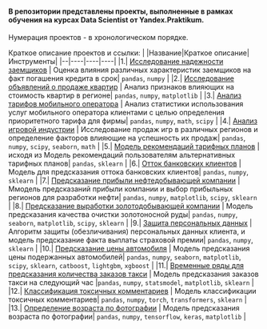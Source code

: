 #### В репозитории представлены проекты, выполненные в рамках обучения на курсах Data Scientist от Yandex.Praktikum.
Нумерация проектов - в хронологическом порядке. 

Краткое описание проектов и ссылки:
| |Название|Краткое описание|Инструменты|
|--|----|----|----|
|1.| [Исследование надежности заемщиков](https://github.com/kharanrauko/YA_praktikum/tree/master/pr_1_credit_scoring) | Оценка влияния различных характеристик заемщиков на факт погашения кредита в срок| `pandas`, `numpy` |
|2.| [Исследование объявлений о продаже квартир](https://github.com/kharanrauko/YA_praktikum/tree/master/pr_2_house_price_analysis) | Анализ признаков влияющих на стоимость квартир в регионе| `pandas`, `numpy`, `matplotlib` |
|3.| [Анализ тарифов мобильного оператора](https://github.com/kharanrauko/YA_praktikum/tree/master/pr_3_mobyle_tarfiffs_analysis) | Анализ статистики использования услуг мобильного оператора клиентами с целью определения приоритетного тарифа для фирмы| `pandas`, `numpy`, `math`, `scipy` |
|4.| [Анализ игровой индустрии](https://github.com/kharanrauko/YA_praktikum/tree/master/pr_4_games_sales_analysis) | Исследование продаж игр в различных регионов и определение факторов влияющие на успешность их продаж| `pandas`, `numpy`, `scipy`, `seaborn`, `math` |
|5.| [Модель рекомендаций тарифных планов](https://github.com/kharanrauko/YA_praktikum/tree/master/pr_5_user_behavior) | исходя из Модель рекомендаций пользователям альтернативных тарифных планов| `pandas`, `sklearn` |
|6.| [Отток банковских клиентов](https://github.com/kharanrauko/YA_praktikum/tree/master/pr_6_customer_churn) | Модель для предсказания оттока банковских клиентов| `pandas`, `numpy`, `sklearn` |
|7.| [Предсказание прибыли нефтедобывающей компании](https://github.com/kharanrauko/YA_praktikum/tree/master/pr_7_oil_production) | Ммодель предсказаний прибыли компании и выбор прибыльных регионов для разработки нефти| `pandas`, `numpy`, `matplotlib`, `scipy`, `sklearn` |
|8.| [Предсказание выработки золотодобывающей компании](https://github.com/kharanrauko/YA_praktikum/tree/master/pr_8_gold_recovery_prediction) | Модель предсказания качества очистки золотоносной руды| `pandas`, `numpy`, `seaborn`, `matplotlib`, `scipy`, `sklearn` |
|9.| [Защита персональных данных](https://github.com/kharanrauko/YA_praktikum/tree/master/pr_9_PI_protection) | Алгоритм защиты (обезличивания) персональных данных клиента, и модель предсказание факта выплаты страховой премии| `pandas`, `numpy`, `sklearn` |
|10.| [Предсказание цены автомобиля](https://github.com/kharanrauko/YA_praktikum/tree/master/pr_10_car_price_predictions) | Модель предсказания цены подержанных автомобилей| `pandas`, `numpy`, `seaborn`, `matplotlib`, `scipy`, `sklearn`, `catboost`, `lightgbm`, `xgboost` |
|11.| [Временные ряды для предсказания количества заказов такси](https://github.com/kharanrauko/YA_praktikum/tree/master/pr_11_taxi_order_predictions) | Модель предсказания заказов такси на следующий час |`pandas`, `numpy`, `statsmodel`, `matplotlib`, `sklearn` |
|12.| [Классификация токсичных комментариев](https://github.com/kharanrauko/YA_praktikum/tree/master/pr_12_toxic_comments) | Модель классификации токсичных комментариев| `pandas`, `numpy`, `torch`, `transformers`, `sklearn` |
|13.| [Определение возраста по фотографии](https://github.com/kharanrauko/YA_praktikum/tree/master/pr_14_age_determination) | Модель предсказания возраста по фотографии| `pandas`, `numpy`, `tensorflow`, `keras`, `matplotlib` |